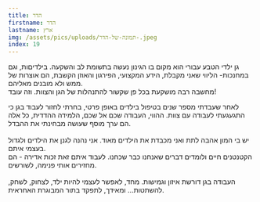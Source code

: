 ```yaml
---
title: הדר
firstname: הדר
lastname: ארץ
img: /assets/pics/uploads/תמונה-של-הדר-.jpeg
index: 19
---
```

גן ילדי הטבע עבורי הוא מקום בו הגינון נעשה בתשומת לב והשקעה. בילדיםות, וגם במחנכות- הליווי שאני מקבלת, הידע המקצועי, הפירגון והאוזן הקשבת, הם אוצרות של ממש ולא מובנים מאליהם.\
מחשבה רבה מושקעת בכל פן שקשור להתנהלות של הגן והצוות. וזה עובד!

לאחר שעבדתי מספר שנים בטיפול בילדים באופן פרטי, בחרתי לחזור לעבוד בגן כי התגעגעתי לעבודה עם צוות. ההווי, העבודה שכם אל שכם, הלמידה ההדדית, כל אלה הם ערך מוסף שעושה מבחינתי את ההבדל.\
\
יש בי המון אהבה לתת ואני מכבדת את הילדים מאוד. אני נהנה לגנן את הילדים ולגדול בעצמי איתם.\
הקטנטנים חיים ולומדים דברים שאנחנו כבר שכחנו. לעבוד איתם זאת זכות אדירה - הם מחזירים אותי פנימה, לשורשים.\
\
העבודה בגן דורשת איזון וגמישות. מחד, לאפשר לעצמי להיות ילד, לצחוק, לשחק, להשתטות... ומאידך, לתפקד בתור המבוגרת האחראית.